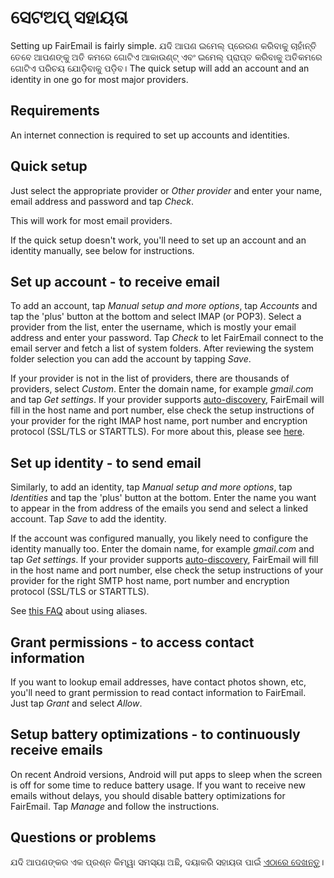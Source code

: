# ସେଟଅପ୍ ସହାୟତା

Setting up FairEmail is fairly simple. ଯଦି ଆପଣ ଇମେଲ୍ ପ୍ରେରଣ କରିବାକୁ ଚାହାଁନ୍ତି ତେବେ ଆପଣଙ୍କୁ ଅତି କମରେ ଗୋଟିଏ ଆକାଉଣ୍ଟ୍ ଏବଂ ଇମେଲ୍ ପ୍ରାପ୍ତ କରିବାକୁ ଅତିକମରେ ଗୋଟିଏ ପରିଚୟ ଯୋଡ଼ିବାକୁ ପଡ଼ିବ। The quick setup will add an account and an identity in one go for most major providers.

## Requirements

An internet connection is required to set up accounts and identities.

## Quick setup

Just select the appropriate provider or *Other provider* and enter your name, email address and password and tap *Check*.

This will work for most email providers.

If the quick setup doesn't work, you'll need to set up an account and an identity manually, see below for instructions.

## Set up account - to receive email

To add an account, tap *Manual setup and more options*, tap *Accounts* and tap the 'plus' button at the bottom and select IMAP (or POP3). Select a provider from the list, enter the username, which is mostly your email address and enter your password. Tap *Check* to let FairEmail connect to the email server and fetch a list of system folders. After reviewing the system folder selection you can add the account by tapping *Save*.

If your provider is not in the list of providers, there are thousands of providers, select *Custom*. Enter the domain name, for example *gmail.com* and tap *Get settings*. If your provider supports [auto-discovery](https://tools.ietf.org/html/rfc6186), FairEmail will fill in the host name and port number, else check the setup instructions of your provider for the right IMAP host name, port number and encryption protocol (SSL/TLS or STARTTLS). For more about this, please see [here](https://github.com/M66B/FairEmail/blob/master/FAQ.md#authorizing-accounts).

## Set up identity - to send email

Similarly, to add an identity, tap *Manual setup and more options*, tap *Identities* and tap the 'plus' button at the bottom. Enter the name you want to appear in the from address of the emails you send and select a linked account. Tap *Save* to add the identity.

If the account was configured manually, you likely need to configure the identity manually too. Enter the domain name, for example *gmail.com* and tap *Get settings*. If your provider supports [auto-discovery](https://tools.ietf.org/html/rfc6186), FairEmail will fill in the host name and port number, else check the setup instructions of your provider for the right SMTP host name, port number and encryption protocol (SSL/TLS or STARTTLS).

See [this FAQ](https://github.com/M66B/FairEmail/blob/master/FAQ.md#FAQ9) about using aliases.

## Grant permissions - to access contact information

If you want to lookup email addresses, have contact photos shown, etc, you'll need to grant permission to read contact information to FairEmail. Just tap *Grant* and select *Allow*.

## Setup battery optimizations - to continuously receive emails

On recent Android versions, Android will put apps to sleep when the screen is off for some time to reduce battery usage. If you want to receive new emails without delays, you should disable battery optimizations for FairEmail. Tap *Manage* and follow the instructions.

## Questions or problems

ଯଦି ଆପଣଙ୍କର ଏକ ପ୍ରଶ୍ନ କିମ୍ୱା ସମସ୍ୟା ଅଛି, ଦୟାକରି ସହାୟତା ପାଇଁ [ଏଠାରେ ଦେଖନ୍ତୁ](https://github.com/M66B/FairEmail/blob/master/FAQ.md)।